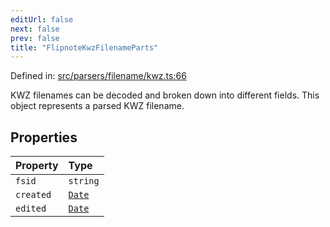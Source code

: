 ```yaml
---
editUrl: false
next: false
prev: false
title: "FlipnoteKwzFilenameParts"
---
```


Defined in: [src/parsers/filename/kwz.ts:66](https://github.com/jaames/flipnote.js/blob/70a96e94737c1e7105e9b3794d97b5baff2fd78b/src/parsers/filename/kwz.ts#L66)

KWZ filenames can be decoded and broken down into different fields. This object represents a parsed KWZ filename.

## Properties

| Property | Type |
| :------ | :------ |
| <a id="fsid"></a> `fsid` | `string` |
| <a id="created"></a> `created` | [`Date`](https://developer.mozilla.org/docs/Web/JavaScript/Reference/Global_Objects/Date) |
| <a id="edited"></a> `edited` | [`Date`](https://developer.mozilla.org/docs/Web/JavaScript/Reference/Global_Objects/Date) |
